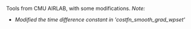 Tools from CMU AIRLAB, with some modifications.
*Note:*
- *Modified the time difference constant in 'costfn_smooth_grad_wpset'*